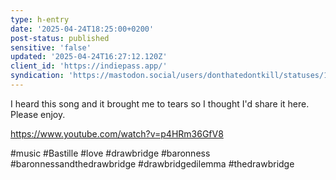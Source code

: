 ```yaml
---
type: h-entry
date: '2025-04-24T18:25:00+0200'
post-status: published
sensitive: 'false'
updated: '2025-04-24T16:27:12.120Z'
client_id: 'https://indiepass.app/'
syndication: 'https://mastodon.social/users/donthatedontkill/statuses/114393875829469610'
---
```

I heard this song and it brought me to tears so I thought I'd share it here. Please enjoy. 

https://www.youtube.com/watch?v=p4HRm36GfV8

#music #Bastille #love #drawbridge #baronness #baronnessandthedrawbridge #drawbridgedilemma #thedrawbridge
